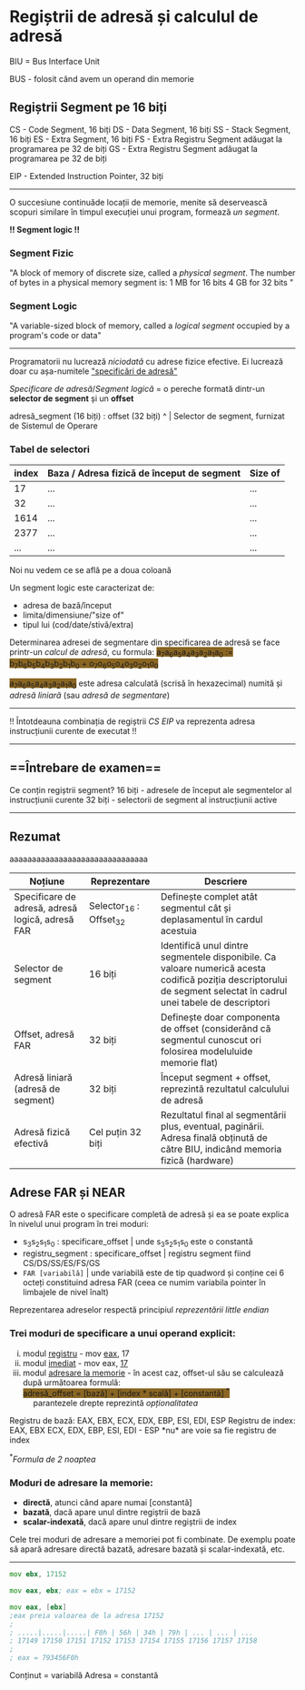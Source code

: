 # **Regiștrii de adresă și calculul de adresă**

BIU = Bus Interface Unit

BUS - folosit când avem un operand din memorie

## Regiștrii Segment pe 16 biți
CS - Code Segment, 16 biți
DS - Data Segment, 16 biți
SS - Stack Segment, 16 biți
ES - Extra Segment, 16 biți
FS - Extra Registru Segment adăugat la programarea pe 32 de biți
GS - Extra Registru Segment adăugat la programarea pe 32 de biți

EIP - Extended Instruction Pointer, 32 biți

<hr>

O succesiune continuăde locații de memorie, menite să deservească scopuri similare în timpul execuției unui program, formează *un segment*.

**!! Segment logic !!**

### Segment Fizic
"A block of memory of discrete size, called a *physical segment*. The number of bytes in a physical memory segment is:
1 MB for 16 bits
4 GB for 32 bits
"

### Segment Logic
"A variable-sized block of memory, called a *logical segment* occupied by a program's code or data"

<hr>

Programatorii nu lucrează *niciodată* cu adrese fizice efective. Ei lucrează doar cu așa-numitele <u>"specificări de adresă"</u>

*Specificare de adresă*/*Segment logică* = o pereche formată dintr-un **selector de segment** și un **offset**

adresă_segment (16 biți) : offset (32 biți)
^
|
Selector de segment, furnizat de Sistemul de Operare

### Tabel de selectori

| index | Baza / Adresa fizică de început de segment | Size of |
| ----- | ------------------------------------------ | ------- |
| 17    | ...                                        | ...     |
| 32    | ...                                        | ...     |
| 1614  | ...                                        | ...     |
| 2377  | ...                                        | ...     |
| ...   | ...                                        | ...     |
Noi nu vedem ce se află pe a doua coloană

Un segment logic este caracterizat de:
- adresa de bază/început
- limita/dimensiune/"size of"
- tipul lui (cod/date/stivă/extra)

Determinarea adresei de segmentare din specificarea de adresă se face printr-un *calcul de adresă*, cu formula:
<span style="background-color:#8a6624">a<sub>7</sub>a<sub>6</sub>a<sub>5</sub>a<sub>4</sub>a<sub>3</sub>a<sub>2</sub>a<sub>1</sub>a<sub>0</sub> := b<sub>7</sub>b<sub>6</sub>b<sub>5</sub>b<sub>4</sub>b<sub>3</sub>b<sub>2</sub>b<sub>1</sub>b<sub>0</sub> + o<sub>7</sub>o<sub>6</sub>o<sub>5</sub>o<sub>4</sub>o<sub>3</sub>o<sub>2</sub>o<sub>1</sub>o<sub>0</sub></span>

<span style="background-color:#8a6624">a<sub>7</sub>a<sub>6</sub>a<sub>5</sub>a<sub>4</sub>a<sub>3</sub>a<sub>2</sub>a<sub>1</sub>a<sub>0</sub></span> este adresa calculată (scrisă în hexazecimal) numită și *adresă liniară* (sau *adresă de segmentare*)

<hr>

!! Întotdeauna combinația de regiștrii *CS EIP* va reprezenta adresa instrucțiunii curente de executat !!

<hr>

## ==Întrebare de examen==
Ce conțin regiștrii segment?
16 biți - adresele de început ale segmentelor al instrucțiunii curente
32 biți - selectorii de segment al instrucțiunii active

<hr>

## Rezumat
aaaaaaaaaaaaaaaaaaaaaaaaaaaaaaa

| Noțiune                                          | Reprezentare                                | Descriere                                                                                                                                                          |
| ------------------------------------------------ | ------------------------------------------- | ------------------------------------------------------------------------------------------------------------------------------------------------------------------ |
| Specificare de adresă, adresă logică, adresă FAR | Selector<sub>16</sub> : Offset<sub>32</sub> | Definește complet atât segmentul cât și deplasamentul în cardul acestuia                                                                                           |
| Selector de segment                              | 16 biți                                     | Identifică unul dintre segmentele disponibile. Ca valoare numerică acesta codifică poziția descriptorului de segment selectat în cadrul unei tabele de descriptori |
| Offset, adresă FAR                               | 32 biți                                     | Definește doar componenta de offset (considerând că segmentul cunoscut ori folosirea modeluluide memorie flat)                                                     |
| Adresă liniară (adresă de segment)               | 32 biți                                     | Început segment + offset, reprezintă rezultatul calculului de adresă                                                                                               |
| Adresă fizică efectivă                           | Cel puțin 32 biți                           | Rezultatul final al segmentării plus, eventual, paginării. Adresa finală obținută de către BIU, indicând memoria fizică (hardware)                                 |

## Adrese FAR și NEAR
O adresă FAR este o specificare completă de adresă și ea se poate explica în nivelul unui program în trei moduri:
- s<sub>3</sub>s<sub>2</sub>s<sub>1</sub>s<sub>0</sub> : specificare_offset | unde s<sub>3</sub>s<sub>2</sub>s<sub>1</sub>s<sub>0</sub> este o constantă
- registru_segment : specificare_offset | registru segment fiind CS/DS/SS/ES/FS/GS
- `FAR [variabilă]` | unde variabilă este de tip quadword și conține cei 6 octeți constituind adresa FAR (ceea ce numim variabila pointer în limbajele de nivel înalt)

Reprezentarea adreselor respectă principiul *reprezentării little endian*

### Trei moduri de specificare a unui operand explicit:
<ol style="list-style-type: lower-roman">
<li>modul <u>registru</u> - mov <u>eax</u>, 17</li>
<li>modul <u>imediat</u> - mov eax, <u>17</u></li>
<li>modul <u>adresare la memorie</u> - în acest caz, offset-ul său se calculează după următoarea formulă: <br><span style="background-color:#8a6624">adresă_offset = [bază] + [index * scală] + [constantă] <sup>*</sup></span><br> &emsp; parantezele drepte reprezintă <i>opționalitatea</i></li>
</ol>
Registru de bază: EAX, EBX, ECX, EDX, EBP, ESI, EDI, ESP
Registru de index: EAX, EBX ECX, EDX, EBP, ESI, EDI
- ESP *nu* are voie sa fie registru de index

<sup>*</sup>*Formula de 2 noaptea*

### Moduri de adresare la memorie:
- **directă**, atunci când apare numai <span>[constantă]</span>
- **bazată**, dacă apare unul dintre regiștrii de bază
- **scalar-indexată**, dacă apare unul dintre regiștrii de index

Cele trei moduri de adresare a memoriei pot fi combinate. De exemplu poate să apară adresare directă bazată, adresare bazată și scalar-indexată, etc.

<hr>

```asm
mov ebx, 17152

mov eax, ebx; eax = ebx = 17152

mov eax, [ebx]
;eax preia valoarea de la adresa 17152
;
; .....|.....|.....| F0h | 56h | 34h | 79h | ... | ... | ... 
; 17149 17150 17151 17152 17153 17154 17155 17156 17157 17158
;
; eax = 793456F0h
```

Conținut = variabilă
Adresa = constantă